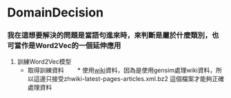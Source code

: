 # DomainDecision
### 我在這想要解決的問題是當語句進來時，來判斷是屬於什麼類別，也可當作是Word2Vec的一個延伸應用
1. 訓練Word2Vec模型
    * 取得訓練資料
        * 使用[wiki](https://zh.wikipedia.org/wiki/Wikipedia:%E6%95%B0%E6%8D%AE%E5%BA%93%E4%B8%8B%E8%BD%BD)資料，因為是使用gensim處理wiki資料，所以這邊只接受zhwiki-latest-pages-articles.xml.bz2 這個檔案才能夠正確處理資料
        

